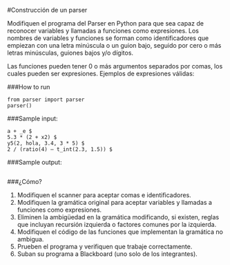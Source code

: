 #Construcción de un parser

Modifiquen el programa del Parser en Python para que sea capaz de reconocer
variables y llamadas a funciones como expresiones.
Los nombres de variables y funciones se forman como identificadores que empiezan
con una letra minúscula o un guion bajo, seguido por cero o más letras
minúsculas, guiones bajos y/o dígitos.

Las funciones pueden tener 0 o más argumentos separados por comas, los cuales pueden ser expresiones.
Ejemplos de expresiones válidas:

###How to run
```
from parser import parser
parser()
```

###Sample input:
```
a + _e $
5.3 * (2 + x2) $
y5(2, hola, 3.4, 3 * 5) $
2 / (ratio(4) – t_int(2.3, 1.5)) $
```

###Sample output:

```

```



###¿Cómo?

1. Modifiquen el scanner para aceptar comas e identificadores.
2. Modifiquen la gramática original para aceptar variables y llamadas a funciones como expresiones.
3. Eliminen la ambigüedad en la gramática modificando, si existen, reglas que incluyan recursión izquierda o factores comunes por la izquierda.
4. Modifiquen el código de las funciones que implementan la gramática no ambigua.
5. Prueben el programa y verifiquen que trabaje correctamente.
6. Suban su programa a Blackboard (uno solo de los integrantes).
